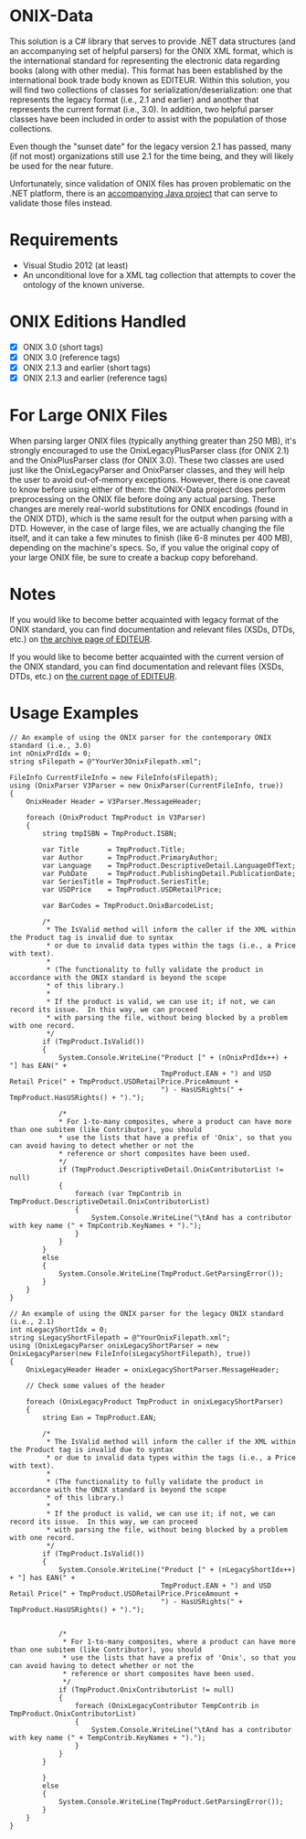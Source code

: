 # ONIX-Data
This solution is a C# library that serves to provide .NET data structures (and an accompanying set of helpful parsers) for the ONIX XML format, which is the international standard for representing the electronic data regarding books (along with other media).  This format has been established by the international book trade body known as EDITEUR.  Within this solution, you will find two collections of classes for serialization/deserialization: one that represents the legacy format (i.e., 2.1 and earlier) and another that represents the current format (i.e., 3.0).  In addition, two helpful parser classes have been included in order to assist with the population of those collections.

Even though the "sunset date" for the legacy version 2.1 has passed, many (if not most) organizations still use 2.1 for the time being, and they will likely be used for the near future.

Unfortunately, since validation of ONIX files has proven problematic on the .NET platform, there is an <a target="_blank" href="https://github.com/jaerith/ONIX-Validator">accompanying Java project</a> that can serve to validate those files instead.

# Requirements
* Visual Studio 2012 (at least)
* An unconditional love for a XML tag collection that attempts to cover the ontology of the known universe.

# ONIX Editions Handled
* [x] ONIX 3.0 (short tags)
* [x] ONIX 3.0 (reference tags)
* [x] ONIX 2.1.3 and earlier (short tags)
* [x] ONIX 2.1.3 and earlier (reference tags)

# For Large ONIX Files
When parsing larger ONIX files (typically anything greater than 250 MB), it's strongly encouraged to use the OnixLegacyPlusParser class (for ONIX 2.1) and the OnixPlusParser class (for ONIX 3.0).  These two classes are used just like the OnixLegacyParser and OnixParser classes, and they will help the user to avoid out-of-memory exceptions.  However, there is one caveat to know before using either of them: the ONIX-Data project does perform preprocessing on the ONIX file before doing any actual parsing.  These changes are merely real-world substitutions for ONIX encodings (found in the ONIX DTD), which is the same result for the output when parsing with a DTD. However, in the case of large files, we are actually changing the file itself, and it can take a few minutes to finish (like 6-8 minutes per 400 MB), depending on the machine's specs.  So, if you value the original copy of your large ONIX file, be sure to create a backup copy beforehand.

# Notes

If you would like to become better acquainted with legacy format of the ONIX standard, you can find documentation and relevant files (XSDs, DTDs, etc.) on <a target="_blank" href="http://www.editeur.org/15/Archived-Previous-Releases/">the archive page of EDITEUR</a>.

If you would like to become better acquainted with the current version of the ONIX standard, you can find documentation and relevant files (XSDs, DTDs, etc.) on <a target="_blank" href="http://www.editeur.org/93/Release-3.0-Downloads/">the current page of EDITEUR</a>.

# Usage Examples

    // An example of using the ONIX parser for the contemporary ONIX standard (i.e., 3.0)
    int nOnixPrdIdx = 0;
    string sFilepath = @"YourVer3OnixFilepath.xml";

    FileInfo CurrentFileInfo = new FileInfo(sFilepath);
    using (OnixParser V3Parser = new OnixParser(CurrentFileInfo, true))
    {
        OnixHeader Header = V3Parser.MessageHeader;

        foreach (OnixProduct TmpProduct in V3Parser)
        {
            string tmpISBN = TmpProduct.ISBN;

            var Title       = TmpProduct.Title;
            var Author      = TmpProduct.PrimaryAuthor;
            var Language    = TmpProduct.DescriptiveDetail.LanguageOfText;
            var PubDate     = TmpProduct.PublishingDetail.PublicationDate;
            var SeriesTitle = TmpProduct.SeriesTitle;
            var USDPrice    = TmpProduct.USDRetailPrice;

            var BarCodes = TmpProduct.OnixBarcodeList;

            /*
             * The IsValid method will inform the caller if the XML within the Product tag is invalid due to syntax
             * or due to invalid data types within the tags (i.e., a Price with text).
             *
             * (The functionality to fully validate the product in accordance with the ONIX standard is beyond the scope
             * of this library.)
             *
             * If the product is valid, we can use it; if not, we can record its issue.  In this way, we can proceed 
             * with parsing the file, without being blocked by a problem with one record.
             */
            if (TmpProduct.IsValid())
            {
                System.Console.WriteLine("Product [" + (nOnixPrdIdx++) + "] has EAN(" +
                                         TmpProduct.EAN + ") and USD Retail Price(" + TmpProduct.USDRetailPrice.PriceAmount +
                                         ") - HasUSRights(" + TmpProduct.HasUSRights() + ").");
                                         
                /*
                * For 1-to-many composites, where a product can have more than one subitem (like Contributor), you should
                * use the lists that have a prefix of 'Onix', so that you can avoid having to detect whether or not the
                * reference or short composites have been used.
                */
                if (TmpProduct.DescriptiveDetail.OnixContributorList != null)
                {
                    foreach (var TmpContrib in TmpProduct.DescriptiveDetail.OnixContributorList)
                    {
                        System.Console.WriteLine("\tAnd has a contributor with key name (" + TmpContrib.KeyNames + ").");
                    }
                }                                         
            }
            else
            {
                System.Console.WriteLine(TmpProduct.GetParsingError());
            }
        }
    }

    // An example of using the ONIX parser for the legacy ONIX standard (i.e., 2.1)
    int nLegacyShortIdx = 0;
    string sLegacyShortFilepath = @"YourOnixFilepath.xml";
    using (OnixLegacyParser onixLegacyShortParser = new OnixLegacyParser(new FileInfo(sLegacyShortFilepath), true))
    {
        OnixLegacyHeader Header = onixLegacyShortParser.MessageHeader;

        // Check some values of the header
    
        foreach (OnixLegacyProduct TmpProduct in onixLegacyShortParser)
        {
            string Ean = TmpProduct.EAN;

            /*
             * The IsValid method will inform the caller if the XML within the Product tag is invalid due to syntax
             * or due to invalid data types within the tags (i.e., a Price with text).
             *
             * (The functionality to fully validate the product in accordance with the ONIX standard is beyond the scope
             * of this library.)
             *
             * If the product is valid, we can use it; if not, we can record its issue.  In this way, we can proceed 
             * with parsing the file, without being blocked by a problem with one record.
             */
            if (TmpProduct.IsValid())
            {
                System.Console.WriteLine("Product [" + (nLegacyShortIdx++) + "] has EAN(" +
                                         TmpProduct.EAN + ") and USD Retail Price(" + TmpProduct.USDRetailPrice.PriceAmount +
                                         ") - HasUSRights(" + TmpProduct.HasUSRights() + ").");
                                         

                /*
                 * For 1-to-many composites, where a product can have more than one subitem (like Contributor), you should
                 * use the lists that have a prefix of 'Onix', so that you can avoid having to detect whether or not the
                 * reference or short composites have been used.
                 */
                if (TmpProduct.OnixContributorList != null)
                {
                    foreach (OnixLegacyContributor TempContrib in TmpProduct.OnixContributorList)
                    {
                        System.Console.WriteLine("\tAnd has a contributor with key name (" + TempContrib.KeyNames + ")."); 
                    }
                }
            }

            }
            else
            {
                System.Console.WriteLine(TmpProduct.GetParsingError());
            }
        }
    }
